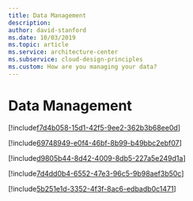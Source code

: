 ```yaml
---
title: Data Management
description: 
author: david-stanford
ms.date: 10/03/2019
ms.topic: article
ms.service: architecture-center
ms.subservice: cloud-design-principles
ms.custom: How are you managing your data? 
---
```


# Data Management

<!-- Databases are replicated geographically when appropriate -->
[!include[f7d4b058-15d1-42f5-9ee2-362b3b68ee0d](./guidance/f7d4b058-15d1-42f5-9ee2-362b3b68ee0d.md)]

<!-- Data consistency and concurrency are documented -->
[!include[69748949-e0f4-46bf-8b99-b49bbc2ebf07](./guidance/69748949-e0f4-46bf-8b99-b49bbc2ebf07.md)]

<!-- Storage and database services utilize replication -->
[!include[d9805b44-8d42-4009-8db5-227a5e249d1a](./guidance/d9805b44-8d42-4009-8db5-227a5e249d1a.md)]

<!-- Using seperate user accounts for production and backup databases -->
[!include[7d4dd0b4-6552-47e3-96c5-9b98aef3b50c](./guidance/7d4dd0b4-6552-47e3-96c5-9b98aef3b50c.md)]

<!-- Failover and fallback processes are orchestrated and tested -->
[!include[5b251e1d-3352-4f3f-8ac6-edbadb0c1471](./guidance/5b251e1d-3352-4f3f-8ac6-edbadb0c1471.md)]

